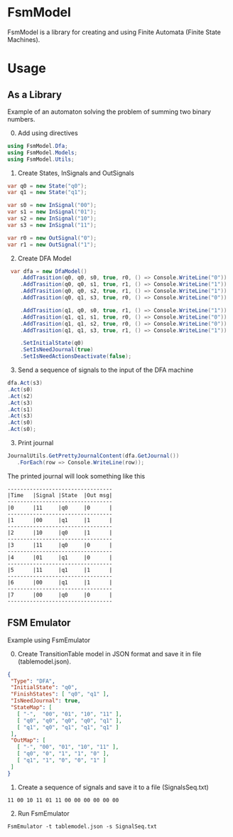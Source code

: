 # FsmModel
FsmModel is a library for creating and using Finite Automata (Finite State Machines).

# Usage
## As a Library
Example of an automaton solving the problem of summing two binary numbers.

0. Add using directives
```csharp
using FsmModel.Dfa;
using FsmModel.Models;
using FsmModel.Utils;
```
1. Create States, InSignals and OutSignals
```csharp
var q0 = new State("q0");
var q1 = new State("q1");

var s0 = new InSignal("00");
var s1 = new InSignal("01");
var s2 = new InSignal("10");
var s3 = new InSignal("11");

var r0 = new OutSignal("0");
var r1 = new OutSignal("1");
```

2. Create DFA Model
```csharp
 var dfa = new DfaModel()
	.AddTrasition(q0, q0, s0, true, r0, () => Console.WriteLine("0"))
	.AddTrasition(q0, q0, s1, true, r1, () => Console.WriteLine("1"))
	.AddTrasition(q0, q0, s2, true, r1, () => Console.WriteLine("1"))
	.AddTrasition(q0, q1, s3, true, r0, () => Console.WriteLine("0"))

	.AddTrasition(q1, q0, s0, true, r1, () => Console.WriteLine("1"))
	.AddTrasition(q1, q1, s1, true, r0, () => Console.WriteLine("0"))
	.AddTrasition(q1, q1, s2, true, r0, () => Console.WriteLine("0"))
	.AddTrasition(q1, q1, s3, true, r1, () => Console.WriteLine("1"))

	.SetInitialState(q0)
	.SetIsNeedJournal(true)
	.SetIsNeedActionsDeactivate(false);
 ```
 3. Send a sequence of signals to the input of the DFA machine
 ```csharp
dfa.Act(s3)
 .Act(s0)
 .Act(s2)
 .Act(s3)
 .Act(s1)
 .Act(s3)
 .Act(s0)
 .Act(s0);  
 ```
 3. Print journal
 ```csharp
JournalUtils.GetPrettyJournalContent(dfa.GetJournal())
    .ForEach(row => Console.WriteLine(row));
 ```
 The printed journal will look something like this
 ```
 ---------------------------------
|Time   |Signal |State  |Out msg|
---------------------------------
|0      |11     |q0     |0      |
---------------------------------
|1      |00     |q1     |1      |
---------------------------------
|2      |10     |q0     |1      |
---------------------------------
|3      |11     |q0     |0      |
---------------------------------
|4      |01     |q1     |0      |
---------------------------------
|5      |11     |q1     |1      |
---------------------------------
|6      |00     |q1     |1      |
---------------------------------
|7      |00     |q0     |0      |
---------------------------------
 ```

 ## FSM Emulator
 Example using FsmEmulator

 0. Create TransitionTable model in JSON format and save it in file (tablemodel.json).
 ```json
 {
  "Type": "DFA",
  "InitialState": "q0",
  "FinishStates": [ "q0", "q1" ],
  "IsNeedJournal": true,
  "StateMap": [
    [ "-",  "00", "01", "10", "11" ],
    [ "q0", "q0", "q0", "q0", "q1" ],
    [ "q1", "q0", "q1", "q1", "q1" ]    
  ],
  "OutMap": [
    [ "-", "00", "01", "10", "11" ],
    [ "q0", "0", "1", "1", "0" ],
    [ "q1", "1", "0", "0", "1" ]
  ]
}
 ```

 1. Create a sequence of signals and save it to a file (SignalsSeq.txt)
 ```
 11 00 10 11 01 11 00 00 00 00 00 00
 ```

 2. Run FsmEmulator
 ```
 FsmEmulator -t tablemodel.json -s SignalSeq.txt

 ```